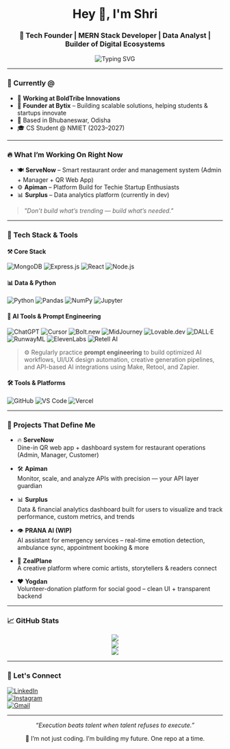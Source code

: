 <h1 align="center">Hey 👋, I'm Shri</h1>
<h3 align="center">🚀 Tech Founder | MERN Stack Developer | Data Analyst | Builder of Digital Ecosystems</h3>

<p align="center">
  <img src="https://readme-typing-svg.demolab.com?font=Fira+Code&size=22&pause=1000&color=1EFFDE&center=true&vCenter=true&width=650&lines=MERN+%2B+Python+Developer+%7C+AI+%2F+Web3+Explorer;Building+with+BoldTribe+%7C+Founder+of+Bytix;Tech+is+my+language+%E2%80%94+Execution+is+my+superpower" alt="Typing SVG" />
</p>

---

### 💼 Currently @
- 🏢 **Working at BoldTribe Innovations**
- 🧠 **Founder at Bytix** – Building scalable solutions, helping students & startups innovate
- 📍 Based in Bhubaneswar, Odisha  
- 🎓 CS Student @ NMIET (2023–2027)

---

### 🔥 What I’m Working On Right Now
- 🍽 **ServeNow** – Smart restaurant order and management system (Admin + Manager + QR Web App)
- ⚙️ **Apiman** – Platform Build for Techie Startup Enthusiasts
- 📊 **Surplus** – Data analytics platform (currently in dev)

> *"Don’t build what’s trending — build what’s needed."*

---

### 🧠 Tech Stack & Tools

#### ⚒️ Core Stack
![MongoDB](https://img.shields.io/badge/MongoDB-4EA94B?style=for-the-badge&logo=mongodb&logoColor=white)
![Express.js](https://img.shields.io/badge/Express.js-000000?style=for-the-badge&logo=express&logoColor=white)
![React](https://img.shields.io/badge/React-20232A?style=for-the-badge&logo=react&logoColor=61DAFB)
![Node.js](https://img.shields.io/badge/Node.js-339933?style=for-the-badge&logo=node-dot-js&logoColor=white)

#### 📊 Data & Python
![Python](https://img.shields.io/badge/Python-3776AB?style=for-the-badge&logo=python&logoColor=white)
![Pandas](https://img.shields.io/badge/Pandas-150458?style=for-the-badge&logo=pandas&logoColor=white)
![NumPy](https://img.shields.io/badge/Numpy-013243?style=for-the-badge&logo=numpy&logoColor=white)
![Jupyter](https://img.shields.io/badge/Jupyter-F37626?style=for-the-badge&logo=jupyter&logoColor=white)

#### 🤖 AI Tools & Prompt Engineering
![ChatGPT](https://img.shields.io/badge/ChatGPT-10A37F?style=for-the-badge&logo=openai&logoColor=white)
![Cursor](https://img.shields.io/badge/Cursor-2E2E2E?style=for-the-badge&logo=cursor&logoColor=white)
![Bolt.new](https://img.shields.io/badge/Bolt.new-1A1A1A?style=for-the-badge&logo=thunder&logoColor=white)
![MidJourney](https://img.shields.io/badge/MidJourney-000000?style=for-the-badge&logoColor=white)
![Lovable.dev](https://img.shields.io/badge/Lovable.dev-ff69b4?style=for-the-badge&logo=heart&logoColor=white)
![DALL·E](https://img.shields.io/badge/DALL·E-000000?style=for-the-badge&logo=openai&logoColor=white)
![RunwayML](https://img.shields.io/badge/RunwayML-FB5581?style=for-the-badge&logoColor=white)
![ElevenLabs](https://img.shields.io/badge/ElevenLabs-FF9900?style=for-the-badge&logoColor=white)
![Retell AI](https://img.shields.io/badge/Retell_AI-FF6600?style=for-the-badge&logo=amazon&logoColor=white)

> ⚙️ Regularly practice **prompt engineering** to build optimized AI workflows, UI/UX design automation, creative generation pipelines, and API-based AI integrations using Make, Retool, and Zapier.

#### 🛠 Tools & Platforms
![GitHub](https://img.shields.io/badge/GitHub-181717?style=for-the-badge&logo=github&logoColor=white)
![VS Code](https://img.shields.io/badge/VS_Code-007ACC?style=for-the-badge&logo=visual-studio-code&logoColor=white)
![Vercel](https://img.shields.io/badge/Vercel-000000?style=for-the-badge&logo=vercel&logoColor=white)

---

### 🚀 Projects That Define Me

- 🔥 **ServeNow**  
  Dine-in QR web app + dashboard system for restaurant operations (Admin, Manager, Customer)

- 🛠️ **Apiman**  
  Monitor, scale, and analyze APIs with precision — your API layer guardian

- 📊 **Surplus**  
  Data & financial analytics dashboard built for users to visualize and track performance, custom metrics, and trends

- 👁 **PRANA AI (WIP)**  
  AI assistant for emergency services – real-time emotion detection, ambulance sync, appointment booking & more

- 🧠 **ZealPlane**  
  A creative platform where comic artists, storytellers & readers connect

- ❤️ **Yogdan**  
  Volunteer-donation platform for social good – clean UI + transparent backend

---

### 📈 GitHub Stats

<p align="center">
  <img src="https://github-readme-stats.vercel.app/api?username=shrixtacy&show_icons=true&theme=radical" />
  <br/>
  <img src="https://streak-stats.demolab.com?user=shrixtacy&theme=radical" />
  <br/>
  <img src="https://github-readme-stats.vercel.app/api/top-langs/?username=shrixtacy&layout=compact&theme=radical" />
</p>

---

### 🔗 Let's Connect

[![LinkedIn](https://img.shields.io/badge/-LinkedIn-0A66C2?style=for-the-badge&logo=linkedin&logoColor=white)](https://www.linkedin.com/in/shriyanshdash/)  
[![Instagram](https://img.shields.io/badge/-Instagram-E4405F?style=for-the-badge&logo=instagram&logoColor=white)](https://instagram.com/obs1ruct)  
[![Gmail](https://img.shields.io/badge/-shriyanshdash12@gmail.com-D14836?style=for-the-badge&logo=gmail&logoColor=white)](mailto:shriyanshdash12@gmail.com)

---

<p align="center"><i>“Execution beats talent when talent refuses to execute.”</i></p>

<p align="center">🚀 I’m not just coding. I’m building my future. One repo at a time.</p>
